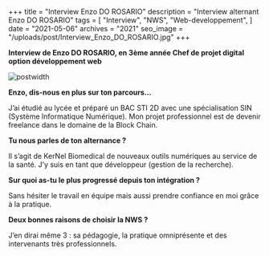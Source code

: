 +++
title = "Interview Enzo DO ROSARIO"
description = "Interview alternant Enzo DO ROSARIO"
tags = [
    "Interview",
    "NWS",
    "Web-developpement",
]
date = "2021-05-06"
archives = "2021"
seo_image = "/uploads/post/Interview_Enzo_DO_ROSARIO.jpg"
+++

**Interview de Enzo DO ROSARIO, en 3ème année Chef de projet digital option développement web**

![postwidth](/uploads/post/Interview_Enzo_DO_ROSARIO.jpg)

**Enzo, dis-nous en plus sur ton parcours…**

J’ai étudié au lycée et préparé un BAC STI 2D avec une spécialisation SIN (Système Informatique Numérique). Mon projet professionnel est de devenir freelance dans le domaine de la Block Chain. 

<!--more-->

**Tu nous parles de ton alternance ?**

Il s’agit de KerNel Biomedical de nouveaux outils numériques au service de la santé. J’y suis en tant que développeur (gestion de la recherche).

**Sur quoi as-tu le plus progressé depuis ton intégration ?**

Sans hésiter le travail en équipe mais aussi prendre confiance en moi grâce à la pratique.

**Deux bonnes raisons de choisir la NWS ?**

J’en dirai même 3 : sa pédagogie, la pratique omniprésente et des intervenants très professionnels.
